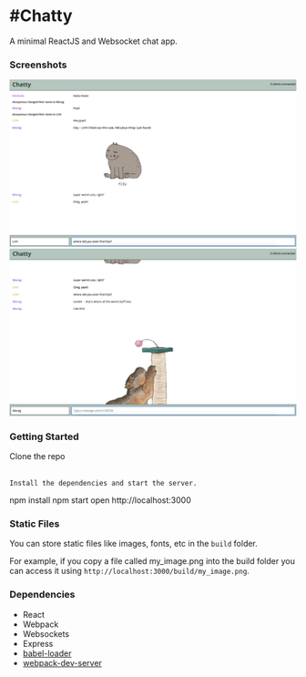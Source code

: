 #Chatty 
=====================

A minimal ReactJS and Websocket chat app.

### Screenshots

!["Chat screenshot with sent gif](https://github.com/quhairfoir/Chatty/blob/master/docs/convo%20with%20image.png?raw=true)
!["mid-convo screenshot"](https://github.com/quhairfoir/Chatty/blob/master/docs/mid%20convo.png?raw=true)

### Getting Started

Clone the repo 

```

Install the dependencies and start the server.

```
npm install
npm start
open http://localhost:3000


### Static Files

You can store static files like images, fonts, etc in the `build` folder.

For example, if you copy a file called my_image.png into the build folder you can access it using `http://localhost:3000/build/my_image.png`.


### Dependencies

* React
* Webpack
* Websockets
* Express
* [babel-loader](https://github.com/babel/babel-loader)
* [webpack-dev-server](https://github.com/webpack/webpack-dev-server)

